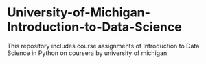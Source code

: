 # University-of-Michigan-Introduction-to-Data-Science

This repository includes course assignments of Introduction to Data Science in Python on coursera by university of michigan
